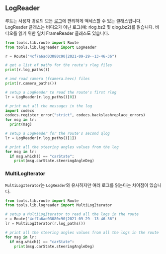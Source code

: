## LogReader

루트는 사용자 경로의 모든 [로그](/selfdrive/loggerd/)에 편리하게 액세스할 수 있는 클래스입니다. LogReader 클래스는 비디오가 아닌 로그(예: rlog.bz2 및 qlog.bz2)를 읽습니다. 비디오를 읽기 위한 일치 FrameReader 클래스도 있습니다.

```python
from tools.lib.route import Route
from tools.lib.logreader import LogReader

r = Route("4cf7a6ad03080c90|2021-09-29--13-46-36")

# get a list of paths for the route's rlog files
print(r.log_paths())

# and road camera (fcamera.hevc) files
print(r.camera_paths())

# setup a LogReader to read the route's first rlog
lr = LogReader(r.log_paths()[0])

# print out all the messages in the log
import codecs
codecs.register_error("strict", codecs.backslashreplace_errors)
for msg in lr:
  print(msg)

# setup a LogReader for the route's second qlog
lr = LogReader(r.log_paths()[1])

# print all the steering angles values from the log
for msg in lr:
  if msg.which() == "carState":
    print(msg.carState.steeringAngleDeg)
```

### MultiLogIterator

`MultiLogIterator`는 `LogReader`와 유사하지만 여러 로그를 읽는다는 차이점이 있습니다. 

```python
from tools.lib.route import Route
from tools.lib.logreader import MultiLogIterator

# setup a MultiLogIterator to read all the logs in the route
r = Route("4cf7a6ad03080c90|2021-09-29--13-46-36")
lr = MultiLogIterator(r.log_paths())

# print all the steering angles values from all the logs in the route
for msg in lr:
  if msg.which() == "carState":
    print(msg.carState.steeringAngleDeg)
```
